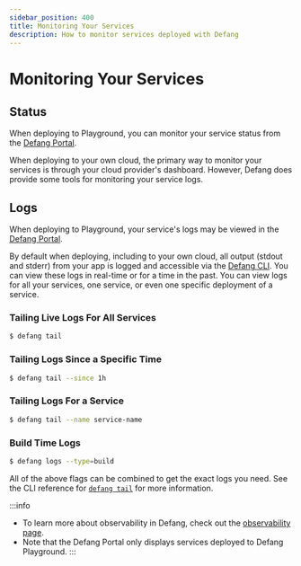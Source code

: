 ```yaml
---
sidebar_position: 400
title: Monitoring Your Services
description: How to monitor services deployed with Defang
---
```


# Monitoring Your Services

## Status

When deploying to Playground, you can monitor your service status from the [Defang Portal](https://portal.defang.dev).

When deploying to your own cloud, the primary way to monitor your services is through your cloud provider's dashboard. However, Defang does provide some tools for monitoring your service logs.

## Logs

When deploying to Playground, your service's logs may be viewed in the [Defang Portal](https://portal.defang.dev).

By default when deploying, including to your own cloud, all output (stdout and stderr) from your app is logged and accessible via the [Defang CLI](/docs/getting-started#install-the-defang-cli). You can view these logs in real-time or for a time in the past. You can view logs for all your services, one service, or even one specific deployment of a service. 

### Tailing Live Logs For All Services

```bash
$ defang tail
```

### Tailing Logs Since a Specific Time

```bash
$ defang tail --since 1h
```

### Tailing Logs For a Service

```bash
$ defang tail --name service-name
```

### Build Time Logs

```bash
$ defang logs --type=build
```

All of the above flags can be combined to get the exact logs you need. See the CLI reference for [`defang tail`](/docs/cli/defang_tail) for more information.

:::info
* To learn more about observability in Defang, check out the [observability page](../concepts/observability.md).
* Note that the Defang Portal only displays services deployed to Defang Playground.
:::
